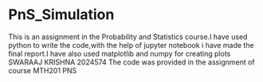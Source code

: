 # PnS_Simulation
This is an assignment in the Probability and Statistics course.I have used python to write the code,with the help of jupyter notebook i have made the final report.I have also used matplotlib and numpy for creating plots 
SWARAAJ KRISHNA 2024574 
The code was provided in the assignment of course MTH201 PNS 
